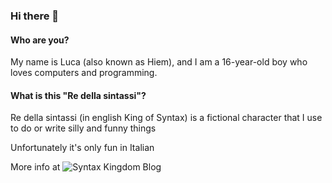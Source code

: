 ### Hi there 👋

#### Who are you?

My name is Luca (also known as Hiem), and I am a 16-year-old boy who loves computers and programming.

#### What is this "Re della sintassi"?

Re della sintassi (in english King of Syntax) is a fictional character that I use to do or write silly and funny things

Unfortunately it's only fun in Italian

More info at ![Syntax Kingdom Blog](https://regnodellasintassi.surge.sh)
